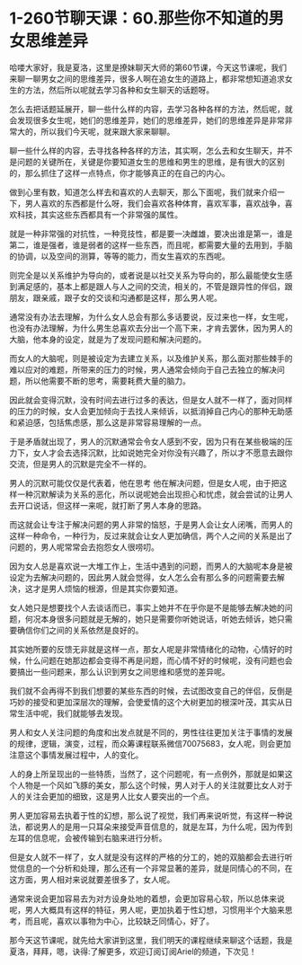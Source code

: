 # 1-260节聊天课：60.那些你不知道的男女思维差异

哈喽大家好，我是夏洛，这里是撩妹聊天大师的第60节课，今天这节课呢，我们来聊一聊男女之间的思维差异，很多人啊在追女生的道路上，都非常想知道追求女生的方法，然后所以呢就去学习各种和女生聊天的话题呀。

怎么去把话题延展开，聊一些什么样的内容，去学习各种各样的方法，然后呢，就会发现很多女生呢，她们的思维差异，她们的思维差异，她们的思维差异是非常非常大的，所以我们今天呢，就来跟大家来聊聊。

聊一些什么样的内容，去寻找各种各样的方法，其实啊，怎么去和女生聊天，并不是问题的关键所在，关键是你要知道女生的思维和男生的思维，是有很大的区别的，那么抓住了这样一点特点，你才能够真正的在自己的内心。

做到心里有数，知道怎么样去和喜欢的人去聊天，那么下面呢，我们就来介绍一下，男人喜欢的东西都是什么呀，我们会喜欢各种体育，喜欢军事，喜欢战争，喜欢科技，其实这些东西都具有一个非常强的属性。

就是一种非常强的对抗性，一种竞技性，都是要一决雌雄，要决出谁是第一，谁是第二，谁是强者，谁是弱者的这样一些东西，而且呢，都需要大量的去用到，手脑的协调，以及空间的测算，等等的能力，而女生喜欢的东西呢。

则完全是以关系维护为导向的，或者说是以社交关系为导向的，那么最能使女生感到满足感的，基本上都是跟人与人之间的交流，相关的，不管是跟异性的伴侣，跟朋友，跟亲戚，跟子女的交谈和沟通都是这样，那么男人呢。

通常没有办法去理解，为什么女人总会有那么多话要说，反过来也一样，女生呢，也没有办法理解，为什么男生总喜欢去分出一个高下来，才肯去罢休，因为男人的大脑，他本身的设定，就是为了发现问题和解决问题的。

而女人的大脑呢，则是被设定为去建立关系，以及维护关系，那么面对那些棘手的难以应对的难题，所带来的压力的时候，男人通常会倾向于自己去独立的解决问题，所以他需要不断的思考，需要耗费大量的脑力。

因此就会变得沉默，没有时间去进行过多的表达，但是女人就不一样了，面对同样的压力的时候，女人会更加倾向于去找人来倾诉，以抵消掉自己内心的那种无助感和紧迫感，包括焦虑感，那么这是非常容易理解的一点。

于是矛盾就出现了，男人的沉默通常会令女人感到不安，因为只有在某些极端的压力下，女人才会去选择沉默，比如说她完全对你没有兴趣了，所以才不愿意去跟你交流，但是男人的沉默是完全不一样的。

男人的沉默可能仅仅是代表着，他在思考 他在解决问题，但是女人呢，由于把这样一种沉默解读为关系的恶化，所以说呢她会出现担心和忧虑，就会尝试的让男人去开口说话，但这样一来呢，就打断了男人本身的思路。

而这就会让专注于解决问题的男人非常的恼怒，于是男人会让女人闭嘴，而男人的这样一种命令，一种行为，反过来就会让女人更加确信，两个人之间的关系是出了问题的，男人呢常常会去抱怨女人很唠叨。

因为女人总是喜欢说一大堆工作上，生活中遇到的问题，而男人的大脑呢本身是被设定为去解决问题的，因此男人就会觉得，女人怎么会有那么多的问题需要去解决，这才是男人烦恼的根源，但是其实你要知道。

女人她只是想要找个人去谈话而已，事实上她并不在乎你是不是能够去解决她的问题，何况本身很多问题就是无解的，她只是需要你听她说话，听她去倾诉，她只需要确信你们之间的关系依然是良好的。

其实她所要的反馈无非就是这样一点，那女人呢是非常情绪化的动物，心情好的时候，什么问题在她那边都会变得不再是问题，而心情不好的时候呢，没有问题也会要搞出一些问题来，那么认识到男女之间思维和感觉的差异呢。

我们就不会再得不到我们想要的某些东西的时候，去试图改变自己的伴侣，反倒是巧妙的接受和更加深层次的理解，会使爱情的这个大树更加的根深叶茂，其实从日常生活中呢，我们就能够去发现。

男人和女人关注问题的角度和出发点就是不同的，男性往往更加关注于事情的发展的规律，逻辑，演变，过程，而众筹课程联系微信70075683，女人呢，则会更加注意这个事情发展过程中，人的变化。

人的身上所呈现出的一些特质，当然了，这个问题呢，有一点例外，那就是如果这个人物是一个风如飞豚的美女，那么这个时候，男人对于人的关注就要比女人对于人的关注会更加的细致，这是男人比女人要突出的一个点。

男人更加容易去执着于性的幻想，那么说了视觉，我们再来说听觉，有这样一种说法，都说男人的是用一只耳朵来接受声音信息的，就是左耳，为什么呢，因为传到左耳的信息呢，会被传输到右脑来进行分析。

但是女人就不一样了，女人就是没有这样的严格的分工的，她的双脑都会去进行听觉信息的一个分析和处理，那么还有一个非常显著的差异，就是同情心的不同，在这方面，男人相对来说就要差很多了，女人呢。

通常来说会更加容易去为对方设身处地的着想，会更加容易心软，所以总体来说呢，男人大概具有这样的特征，男人呢，更加执着于性幻想，习惯用半个大脑来思考，而且呢，喜欢以事物为中心，比较缺乏同情心，好了。

那今天这节课呢，就先给大家讲到这里，我们明天的课程继续来聊这个话题，我是夏洛，拜拜，嗯，诀得:了解更多，欢迎订阅订阅Ariel的频道，下次见！


